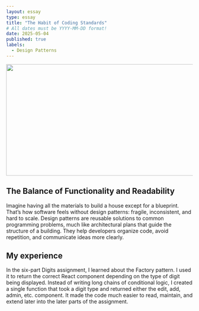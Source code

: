```yaml
---
layout: essay
type: essay
title: "The Habit of Coding Standards"
# All dates must be YYYY-MM-DD format!
date: 2025-05-04
published: true
labels:
  - Design Patterns
---
```


<img width="640" height="300" class="rounded float-start pe-4" src="../img/blueprint.avif">

## The Balance of Functionality and Readability 
Imagine having all the materials to build a house except for a blueprint. That’s how software feels without design patterns: fragile, inconsistent, and hard to scale. Design patterns are reusable solutions to common programming problems, much like architectural plans that guide the structure of a building. They help developers organize code, avoid repetition, and communicate ideas more clearly.

## My experience
In the six-part Digits assignment, I learned about the Factory pattern. I used it to return the correct React component depending on the type of digit being displayed. Instead of writing long chains of conditional logic, I created a single function that took a digit type and returned either the edit, add, admin, etc. component. It made the code much easier to read, maintain, and extend later into the later parts of the assignment.
